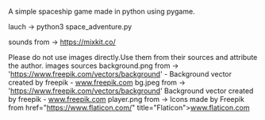 A simple spaceship game made in python using pygame.

lauch -> python3 space_adventure.py

sounds from -> https://mixkit.co/

Please do not use images directly.Use them from their sources and attribute the author.
images sources 
background.png from -> 'https://www.freepik.com/vectors/background' - Background vector created by freepik - www.freepik.com
bg.jpeg from -> 'https://www.freepik.com/vectors/background' Background vector created by freepik - www.freepik.com
player.png from -> Icons made by Freepik from href="https://www.flaticon.com/" title="Flaticon">www.flaticon.com